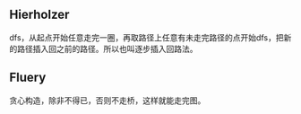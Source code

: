 ## Hierholzer

dfs，从起点开始任意走完一圈，再取路径上任意有未走完路径的点开始dfs，把新的路径插入回之前的路径。所以也叫逐步插入回路法。

## Fluery

贪心构造，除非不得已，否则不走桥，这样就能走完图。
